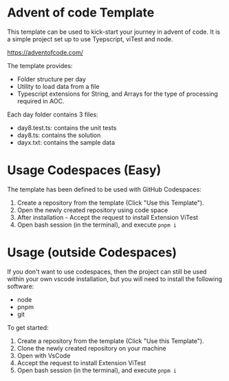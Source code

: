 # Advent of code Template

This template can be used to kick-start your journey in advent of code. It is a simple project set up to use Tyepscript, viTest and node. 

https://adventofcode.com/

The template provides:
- Folder structure per day
- Utility to load data from a file
- Typescript extensions for String, and Arrays for the type of processing required in AOC.

Each day folder contains 3 files:
- day8.test.ts: contains the unit tests
- day8.ts: contains the solution
- dayx.txt: contains the sample data

# Usage Codespaces (Easy)
The template has been defined to be used with GitHub Codespaces:
1. Create a repository from the template (Click "Use this Template").
3. Open the newly created repository using code space
4. After installation - Accept the request to install Extension ViTest
5. Open bash session (in the terminal), and execute ```pnpm i```

# Usage (outside Codespaces)
If you don't want to use codespaces, then the project can still be used within your own vscode installation, but you will need to install the following software:
- node
- pnpm
- git

To get started:
1. Create a repository from the template (Click "Use this Template").
2. Clone the newly created repository on your machine
3. Open with VsCode
4. Accept the request to install Extension ViTest
5. Open bash session (in the terminal), and execute ```pnpm i```
